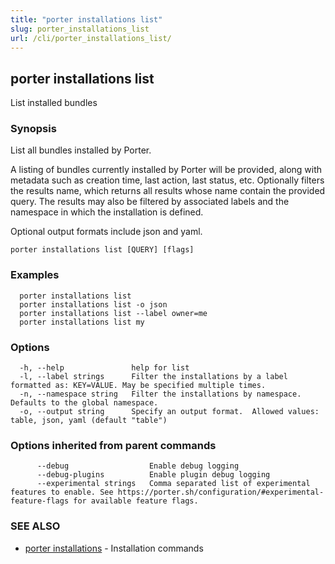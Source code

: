 ```yaml
---
title: "porter installations list"
slug: porter_installations_list
url: /cli/porter_installations_list/
---
```

## porter installations list

List installed bundles

### Synopsis

List all bundles installed by Porter.

A listing of bundles currently installed by Porter will be provided, along with metadata such as creation time, last action, last status, etc.
Optionally filters the results name, which returns all results whose name contain the provided query.
The results may also be filtered by associated labels and the namespace in which the installation is defined. 

Optional output formats include json and yaml.

```
porter installations list [QUERY] [flags]
```

### Examples

```
  porter installations list
  porter installations list -o json
  porter installations list --label owner=me
  porter installations list my
```

### Options

```
  -h, --help               help for list
  -l, --label strings      Filter the installations by a label formatted as: KEY=VALUE. May be specified multiple times.
  -n, --namespace string   Filter the installations by namespace. Defaults to the global namespace.
  -o, --output string      Specify an output format.  Allowed values: table, json, yaml (default "table")
```

### Options inherited from parent commands

```
      --debug                  Enable debug logging
      --debug-plugins          Enable plugin debug logging
      --experimental strings   Comma separated list of experimental features to enable. See https://porter.sh/configuration/#experimental-feature-flags for available feature flags.
```

### SEE ALSO

* [porter installations](/cli/porter_installations/)	 - Installation commands

